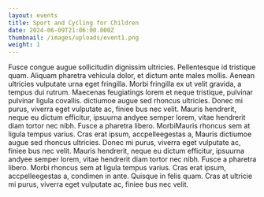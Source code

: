 ```yaml
---
layout: events
title: Sport and Cycling for Children
date: 2024-06-09T21:06:00.000Z
thumbnail: /images/uploads/event1.png
weight: 1
---
```

Fusce congue augue sollicitudin dignissim ultricies. Pellentesque id tristique quam. Aliquam pharetra vehicula dolor, et dictum ante males mollis. Aenean ultricies vulputate urna eget fringilla. Morbi fringilla ex ut velit gravida, a tempus dui rutrum. Maecenas feugiatings lorem et neque tristique, pulvinar pulvinar ligula covallis.
dictiumoe augue sed rhoncus ultricies. Donec mi purus, viverra eget vulputate ac, finiee bus nec velit. Mauris hendrerit, neque eu dictum efficitur, ipsuurna andyee semper lorem, vitae hendrerit diam tortor nec nibh. Fusce a pharetra libero. MorbiMauris  rhoncus sem at ligula tempus varius. Cras erat ipsum, accpelleegestas a, Mauris dictiumoe augue sed rhoncus ultricies. Donec mi purus, viverra eget vulputate ac, finiee bus nec velit. Mauris hendrerit, neque eu dictum efficitur, ipsuurna andyee semper lorem, vitae hendrerit diam tortor nec nibh. Fusce a pharetra libero. Morbi rhoncus sem at ligula tempus varius. Cras erat ipsum, accpelleegestas a, condimen in ante. Quisque in felis quam. Cras at ultricie mi purus, viverra eget vulputate ac, finiee bus nec velit.

